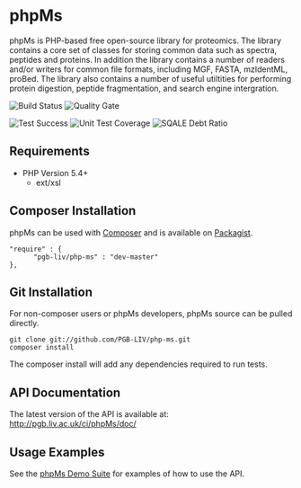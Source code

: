 

phpMs
=====
phpMs is PHP-based free open-source library for proteomics. The library contains a core set of classes for storing common data such as spectra, peptides and proteins. In addition the library contains a number of readers and/or writers for common file formats, including MGF, FASTA, mzIdentML, proBed. The library also contains a number of useful utiltities for performing protein digestion, peptide fragmentation, and search engine intergration.

![Build Status](http://pgb.liv.ac.uk/ci/phpMs/badge/build_status.svg)
![Quality Gate](http://pgb.liv.ac.uk/ci/phpMs/badge/gate.svg)

![Test Success](http://pgb.liv.ac.uk/ci/phpMs/badge/test_success_density.svg)
![Unit Test Coverage](http://pgb.liv.ac.uk/ci/phpMs/badge/coverage.svg)
![SQALE Debt Ratio](http://pgb.liv.ac.uk/ci/phpMs/badge/sqale_debt_ratio.svg)

Requirements
------------
- PHP Version 5.4+
  - ext/xsl

Composer Installation
---------------------

phpMs  can be used with [Composer](https://getcomposer.org/) and is available on [Packagist](https://packagist.org/packages/pgb-liv/php-ms).

    
	"require" : {
		  "pgb-liv/php-ms" : "dev-master"
	},

Git Installation
----------------

For non-composer users or phpMs developers, phpMs source can be pulled directly.

    git clone git://github.com/PGB-LIV/php-ms.git
    composer install

The composer install will add any dependencies required to run tests.

API Documentation
-----------------

The latest version of the API is available at: http://pgb.liv.ac.uk/ci/phpMs/doc/

Usage Examples
--------------

See the [phpMs Demo Suite](http://github.com/PGB-LIV/php-ms-example) for examples of how to use the API.
